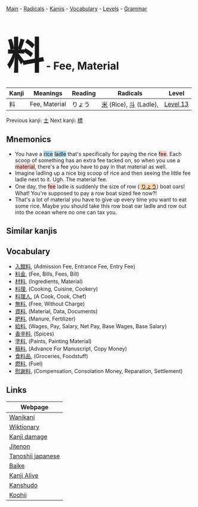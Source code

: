 <style> bigfont {font-size: 100px}</style>
[Main](../index.md) -
[Radicals](../radicals.md) -
[Kanjis](../kanjis.md) -
[Vocabulary](../vocabulary.md) -
[Levels](../levels.md) -
[Grammar](../grammar.md)
# <bigfont> 料</bigfont> - Fee, Material 

| Kanji | Meanings | Reading | Radicals | Level |
| --- | --- | --- | --- | --- |
| 料 | Fee, Material | りょう | [米](../radicals/米.md) (Rice), [斗](../radicals/斗.md) (Ladle),  | [Level 13](../levels/wk_level13.md) |

Previous kanji: [士](士.md) Next kanji: [標](標.md) 

## Mnemonics
 * You have a <span style="background-color:#ADD8E6"> rice</span> <span style="background-color:#ADD8E6"> ladle</span> that's specifically for paying the rice <span style="background-color:#ffcccb"> fee</span>. Each scoop of something has an extra fee tacked on, so when you use a <span style="background-color:#ffcccb"> material</span>, there's a fee you have to pay in that material as well.
* Imagine ladling up a nice big scoop of rice and then seeing the little fee ladle next to it. Ugh. The material fee.
* One day, the <span style="background-color:#ffcccb"> fee</span> ladle is suddenly the size of row (<span style="background-color:#fed8b1"> [りょう](https://jisho.org/search/りょう)</span>) boat oars! What! You're supposed to pay a row boat sized fee now?!
* That's a lot of material you have to give up every time you want to eat some rice. Maybe you should take this row boat oar ladle and row out into the ocean where no one can tax you.


## Similar kanjis
 


## Vocabulary
 * [入館料](../vocabulary/料.md), (Admission Fee, Entrance Fee, Entry Fee)
* [料金](../vocabulary/料.md), (Fee, Bills, Fees, Bill)
* [材料](../vocabulary/料.md), (Ingredients, Material)
* [料理](../vocabulary/料.md), (Cooking, Cuisine, Cookery)
* [料理人](../vocabulary/料.md), (A Cook, Cook, Chef)
* [無料](../vocabulary/料.md), (Free, Without Charge)
* [資料](../vocabulary/料.md), (Material, Data, Documents)
* [肥料](../vocabulary/料.md), (Manure, Fertilizer)
* [給料](../vocabulary/料.md), (Wages, Pay, Salary, Net Pay, Base Wages, Base Salary)
* [香辛料](../vocabulary/料.md), (Spices)
* [塗料](../vocabulary/料.md), (Paints, Painting Material)
* [稿料](../vocabulary/料.md), (Advance For Manuscript, Copy Money)
* [食料品](../vocabulary/料.md), (Groceries, Foodstuff)
* [燃料](../vocabulary/料.md), (Fuel)
* [慰謝料](../vocabulary/料.md), (Compensation, Consolation Money, Reparation, Settlement)



## Links 

| Webpage |
| --- |
| [Wanikani          ](https://www.wanikani.com/kanji/料) |
| [Wiktionary        ](https://en.wiktionary.org/wiki/料) |
| [Kanji damage      ](http://www.kanjidamage.com/kanji/search?utf8=✓&q=料) |
| [Jitenon           ](https://jitenon.com/kanji/料) |
| [Tanoshii japanese ](https://www.tanoshiijapanese.com/dictionary/kanji.cfm?k=料) |
| [Baike             ](https://baike.baidu.com/item/料) |
| [Kanji Alive       ](https://app.kanjialive.com/料) |
| [Kanshudo          ](https://www.kanshudo.com/searchmn?q=料) |
| [Koohii            ](https://kanji.koohii.com/study/kanji/料) |
